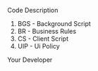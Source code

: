 Code Description
1. BGS - Background Script
2. BR - Business Rules
3. CS - Client Script
4. UIP - Ui Policy


Your Developer
